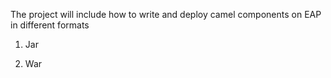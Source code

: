 The project will include how to write and deploy camel components on EAP in different formats

1. Jar 


2. War

